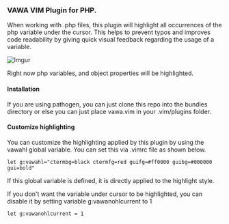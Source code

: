 ### VAWA VIM Plugin for PHP.

When working with .php files, this plugin will highlight all occurrences 
of the php variable under the cursor. This helps to prevent typos and
improves code readability by giving quick visual feedback regarding the usage
of a variable.

![Imgur](http://i.imgur.com/f9N2asZ.gif)

Right now php variables, and object properties will be highlighted.

#### Installation

If you are using pathogen, you can just clone this repo into the bundles
directory or else you can just place vawa.vim in your .vim/plugins folder.

#### Customize highlighting

You can customize the highlighting applied by this plugin by using the vawahl
global variable. You can set this via .vimrc file as shown below.

    let g:vawahl="ctermbg=black ctermfg=red guifg=#ff0000 guibg=#000000 gui=bold"

If this global variable is defined, it is directly applied to the highlight style.

If you don't want the variable under cursor to be highlighted, you can disable
it by setting variable g:vawanohlcurrent to 1
    
    let g:vawanohlcurrent = 1
